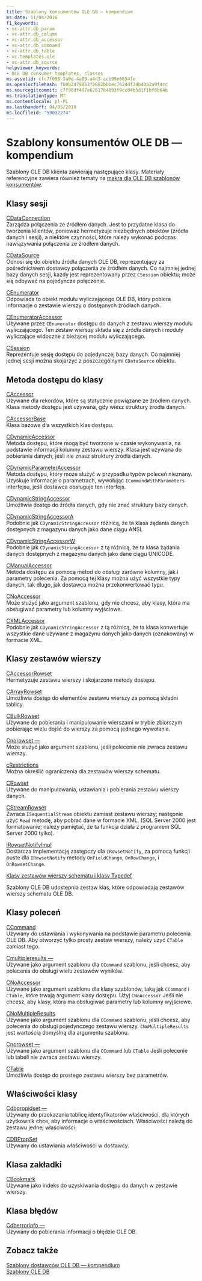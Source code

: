 ```yaml
---
title: Szablony konsumentów OLE DB — kompendium
ms.date: 11/04/2016
f1_keywords:
- vc-attr.db_param
- vc-attr.db_column
- vc-attr.db_accessor
- vc-attr.db_command
- vc-attr.db_table
- vc.templates.ole
- vc-attr.db_source
helpviewer_keywords:
- OLE DB consumer templates, classes
ms.assetid: cfc7f698-1a0e-4a09-a4d3-ccb99e6654fe
ms.openlocfilehash: fb0b24798b3f2682bbbec7624df34b40a2a9f4cc
ms.sourcegitcommit: c7f90df497e6261764893f9cc04b5d1f1bf0b64b
ms.translationtype: MT
ms.contentlocale: pl-PL
ms.lasthandoff: 04/05/2019
ms.locfileid: "59032274"
---
```

# <a name="ole-db-consumer-templates-reference"></a>Szablony konsumentów OLE DB — kompendium

Szablony OLE DB klienta zawierają następujące klasy. Materiały referencyjne zawiera również tematy na [makra dla OLE DB szablonów konsumentów](../../data/oledb/macros-and-global-functions-for-ole-db-consumer-templates.md).

## <a name="session-classes"></a>Klasy sesji

[CDataConnection](../../data/oledb/cdataconnection-class.md)<br/>
Zarządza połączenia ze źródłem danych. Jest to przydatne klasa do tworzenia klientów, ponieważ hermetyzuje niezbędnych obiektów (źródła danych i sesji), a niektóre czynności, które należy wykonać podczas nawiązywania połączenia ze źródłem danych.

[CDataSource](../../data/oledb/cdatasource-class.md)<br/>
Odnosi się do obiektu źródła danych OLE DB, reprezentujący za pośrednictwem dostawcy połączenia ze źródłem danych. Co najmniej jednej bazy danych sesji, każdy jest reprezentowany przez `CSession` obiektu; może się odbywać na pojedyncze połączenie.

[CEnumerator](../../data/oledb/cenumerator-class.md)<br/>
Odpowiada to obiekt modułu wyliczającego OLE DB, który pobiera informacje o zestawie wierszy o dostępnych źródłach danych.

[CEnumeratorAccessor](../../data/oledb/cenumeratoraccessor-class.md)<br/>
Używane przez `CEnumerator` dostępu do danych z zestawu wierszy modułu wyliczającego. Ten zestaw wierszy składa się z źródła danych i moduły wyliczające widoczne z bieżącej modułu wyliczającego.

[CSession](../../data/oledb/csession-class.md)<br/>
Reprezentuje sesję dostępu do pojedynczej bazy danych. Co najmniej jednej sesji można skojarzyć z poszczególnymi `CDataSource` obiektu.

## <a name="accessor-classes"></a>Metoda dostępu do klasy

[CAccessor](../../data/oledb/caccessor-class.md)<br/>
Używane dla rekordów, które są statycznie powiązane ze źródłem danych. Klasa metody dostępu jest używana, gdy wiesz struktury źródła danych.

[CAccessorBase](../../data/oledb/caccessorbase-class.md)<br/>
Klasa bazowa dla wszystkich klas dostępu.

[CDynamicAccessor](../../data/oledb/cdynamicaccessor-class.md)<br/>
Metoda dostępu, które mogą być tworzone w czasie wykonywania, na podstawie informacji kolumny zestawu wierszy. Klasa jest używana do pobierania danych, jeśli nie znasz struktury źródła danych.

[CDynamicParameterAccessor](../../data/oledb/cdynamicparameteraccessor-class.md)<br/>
Metoda dostępu, który może służyć w przypadku typów poleceń nieznany. Uzyskuje informacje o parametrach, wywołując `ICommandWithParameters` interfejsu, jeśli dostawca obsługuje ten interfejs.

[CDynamicStringAccessor](../../data/oledb/cdynamicstringaccessor-class.md)<br/>
Umożliwia dostęp do źródła danych, gdy nie znać struktury bazy danych.

[CDynamicStringAccessorA](../../data/oledb/cdynamicstringaccessora-class.md)<br/>
Podobnie jak `CDynamicStringAccessor` różnicą, że ta klasa żądania danych dostępnych z magazynu danych jako dane ciągu ANSI.

[CDynamicStringAccessorW](../../data/oledb/cdynamicstringaccessorw-class.md)<br/>
Podobnie jak `CDynamicStringAccessor` z tą różnicą, że ta klasa żądania danych dostępnych z magazynu danych jako dane ciągu UNICODE.

[CManualAccessor](../../data/oledb/cmanualaccessor-class.md)<br/>
Metoda dostępu za pomocą metod do obsługi zarówno kolumny, jak i parametry polecenia. Za pomocą tej klasy można użyć wszystkie typy danych, tak długo, jak dostawca można przekonwertować typu.

[CNoAccessor](../../data/oledb/cnoaccessor-class.md)<br/>
Może służyć jako argument szablonu, gdy nie chcesz, aby klasy, która ma obsługiwać parametry lub kolumny wyjściowe.

[CXMLAccessor](../../data/oledb/cxmlaccessor-class.md)<br/>
Podobnie jak `CDynamicStringAccessor` z tą różnicą, że ta klasa konwertuje wszystkie dane używane z magazynu danych jako danych (oznakowany) w formacie XML.

## <a name="rowset-classes"></a>Klasy zestawów wierszy

[CAccessorRowset](../../data/oledb/caccessorrowset-class.md)<br/>
Hermetyzuje zestawu wierszy i skojarzone metody dostępu.

[CArrayRowset](../../data/oledb/carrayrowset-class.md)<br/>
Umożliwia dostęp do elementów zestawu wierszy za pomocą składni tablicy.

[CBulkRowset](../../data/oledb/cbulkrowset-class.md)<br/>
Używane do pobierania i manipulowanie wierszami w trybie zbiorczym pobierając wielu dojść do wierszy za pomocą jednego wywołania.

[Cnorowset —](../../data/oledb/cnorowset-class.md)<br/>
Może służyć jako argument szablonu, jeśli polecenie nie zwraca zestawu wierszy.

[cRestrictions](../../data/oledb/crestrictions-class.md)<br/>
Można określić ograniczenia dla zestawów wierszy schematu.

[CRowset](../../data/oledb/crowset-class.md)<br/>
Używane do manipulowania, ustawiania i pobierania zestawu wierszy danych.

[CStreamRowset](../../data/oledb/cstreamrowset-class.md)<br/>
Zwraca `ISequentialStream` obiektu zamiast zestawu wierszy; następnie użyć `Read` metodę, aby pobrać dane w formacie XML. (SQL Server 2000 jest formatowanie; należy pamiętać, że ta funkcja działa z programem SQL Server 2000 tylko).

[IRowsetNotifyImpl](../../data/oledb/irowsetnotifyimpl-class.md)<br/>
Dostarcza implementację zastępczy dla `IRowsetNotify`, za pomocą funkcji puste dla `IRowsetNotify` metody `OnFieldChange`, `OnRowChange`, i `OnRowsetChange`.

[Klasy zestawów wierszy schematu i klasy Typedef](../../data/oledb/schema-rowset-classes-and-typedef-classes.md)

Szablony OLE DB udostępnia zestaw klas, które odpowiadają zestawów wierszy schematu OLE DB.

## <a name="command-classes"></a>Klasy poleceń

[CCommand](../../data/oledb/ccommand-class.md)<br/>
Używany do ustawiania i wykonywania na podstawie parametru polecenia OLE DB. Aby otworzyć tylko prosty zestaw wierszy, należy użyć `CTable` zamiast tego.

[Cmultipleresults —](../../data/oledb/cmultipleresults-class.md)<br/>
Używane jako argument szablonu dla `CCommand` szablonu, jeśli chcesz, aby polecenia do obsługi wielu zestawów wyników.

[CNoAccessor](../../data/oledb/cnoaccessor-class.md)<br/>
Używane jako argument szablonu dla klasy szablonów, taką jak `CCommand` i `CTable`, które trwają argument klasy dostępu. Użyj `CNoAccessor` Jeśli nie chcesz, aby klasy, która ma obsługiwać parametry lub kolumny wyjściowe.

[CNoMultipleResults](../../data/oledb/cnomultipleresults-class.md)<br/>
Używane jako argument szablonu dla `CCommand` szablonu, jeśli chcesz, aby polecenia do obsługi pojedynczego zestawu wierszy. `CNoMultipleResults` jest wartością domyślną dla argumentu szablonu.

[Cnorowset —](../../data/oledb/cnorowset-class.md)<br/>
Używane jako argument szablonu dla `CCommand` lub `CTable` Jeśli polecenie lub tabeli nie zwraca zestawu wierszy.

[CTable](../../data/oledb/ctable-class.md)<br/>
Umożliwia dostęp do prostego zestawu wierszy bez parametrów.

## <a name="property-classes"></a>Właściwości klasy

[Cdbpropidset —](../../data/oledb/cdbpropidset-class.md)<br/>
Używany do przekazania tablicę identyfikatorów właściwości, dla których użytkownik chce, aby informacje o właściwościach. Właściwości należą do zestawu jednej właściwości.

[CDBPropSet](../../data/oledb/cdbpropset-class.md)<br/>
Używany do ustawiania właściwości w dostawcy.

## <a name="bookmark-class"></a>Klasa zakładki

[CBookmark](../../data/oledb/cbookmark-class.md)<br/>
Używane jako indeks do uzyskiwania dostępu do danych w zestawie wierszy.

## <a name="error-class"></a>Klasa błędów

[Cdberrorinfo —](../../data/oledb/cdberrorinfo-class.md)<br/>
Używany do pobierania informacji o błędzie OLE DB.

## <a name="see-also"></a>Zobacz także

[Szablony dostawców OLE DB — kompendium](../../data/oledb/ole-db-provider-templates-reference.md)<br/>
[Szablony OLE DB](../../data/oledb/ole-db-templates.md)